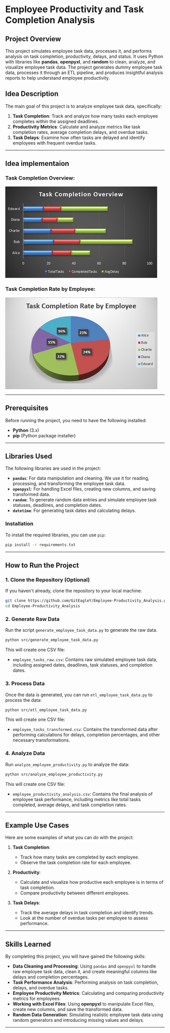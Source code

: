 # Employee Productivity and Task Completion Analysis
## Project Overview

This project simulates employee task data, processes it, and performs analysis on task completion, productivity, delays, and status. It uses Python with libraries like **pandas**, **openpyxl**, and **random** to clean, analyze, and visualize employee task data. The project generates dummy employee task data, processes it through an ETL pipeline, and produces insightful analysis reports to help understand employee productivity.

## Idea Description

The main goal of this project is to analyze employee task data, specifically:
1. **Task Completion**: Track and analyze how many tasks each employee completes within the assigned deadlines.
2. **Productivity Metrics**: Calculate and analyze metrics like task completion rates, average completion delays, and overdue tasks.
3. **Task Delays**: Examine how often tasks are delayed and identify employees with frequent overdue tasks.

---

## Idea implementaion

### Task Completion Overview:
![chart_1](Images/chart_1.png)

### Task Completion Rate by Employee:
![chart_2](Images/chart_2.png)


---
## Prerequisites


Before running the project, you need to have the following installed:

- **Python** (3.x)
- **pip** (Python package installer)

---

## Libraries Used

The following libraries are used in the project:

- **`pandas`**: For data manipulation and cleaning. We use it for reading, processing, and transforming the employee task data.
- **`openpyxl`**: For handling Excel files, creating new columns, and saving transformed data.
- **`random`**: To generate random data entries and simulate employee task statuses, deadlines, and completion dates.
- **`datetime`**: For generating task dates and calculating delays.


### Installation

To install the required libraries, you can use `pip`:

```bash
pip install -r requirements.txt

```

---

## How to Run the Project

### 1. Clone the Repository (Optional)

If you haven't already, clone the repository to your local machine:

```bash
git clone https://github.com/GitEagleY/Employee-Productivity_Analysis.git
cd Employee-Productivity_Analysis
```


### 2. Generate Raw Data

Run the script `generate_employee_task_data.py` to generate the raw data.

```bash
python src/generate_employee_task_data.py
```

This will create one CSV file:

- `employee_tasks_raw.csv`: Contains raw simulated employee task data, including assigned dates, deadlines, task statuses, and completion dates.



### 3. Process Data

Once the data is generated, you can run `etl_employee_task_data.py` to process the data:

```bash
python src/etl_employee_task_data.py
```

This will create one CSV file:

- `employee_tasks_transformed.csv`: Contains the transformed data after performing calculations for delays, completion percentages, and other necessary transformations.



### 4. Analyze Data

Run `analyze_employee_productivity.py` to analyze the data:

```bash
python src/analyze_employee_productivity.py
```

This will create one CSV file:

- `employee_productivity_analysis.csv`: Contains the final analysis of employee task performance, including metrics like total tasks completed, average delays, and task completion rates.

---

## Example Use Cases

Here are some examples of what you can do with the project:

1. **Task Completion**:
   - Track how many tasks are completed by each employee.
   - Observe the task completion rate for each employee.

2. **Productivity**:
   - Calculate and visualize how productive each employee is in terms of task completion.
   - Compare productivity between different employees.

3. **Task Delays**:
   - Track the average delays in task completion and identify trends.
   - Look at the number of overdue tasks per employee to assess performance.

---

## Skills Learned

By completing this project, you will have gained the following skills:

- **Data Cleaning and Processing**: Using `pandas` and `openpyxl` to handle raw employee task data, clean it, and create meaningful columns like delays and completion percentages.
- **Task Performance Analysis**: Performing analysis on task completion, delays, and overdue tasks.
- **Employee Productivity Metrics**: Calculating and comparing productivity metrics for employees.
- **Working with Excel Files**: Using **openpyxl** to manipulate Excel files, create new columns, and save the transformed data.
- **Random Data Generation**: Simulating realistic employee task data using random generators and introducing missing values and delays.

---
